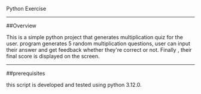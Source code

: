 Python Exercise
______________________
##Overview

This is a simple python project that generates multiplication quiz for the user. program generates 5 random multiplication questions, user can input their answer and get feedback whether they're correct or not.
Finally , their final score is displayed on the screen. 

______________________
##prerequisites

this script is developed and tested using python 3.12.0.

